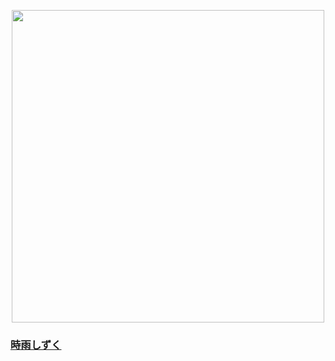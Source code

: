 
<p align="center">
  <img width="500" src="https://nekos.best/api/v2/neko/0645.png">


  ### <a href="https://www.pixiv.net/en/artworks/94542906">時雨しずく</a>
</p>

